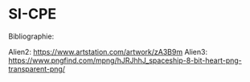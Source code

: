 # SI-CPE

Bibliographie:

Alien2: https://www.artstation.com/artwork/zA3B9m
Alien3: https://www.pngfind.com/mpng/hJRJhhJ_spaceship-8-bit-heart-png-transparent-png/ 